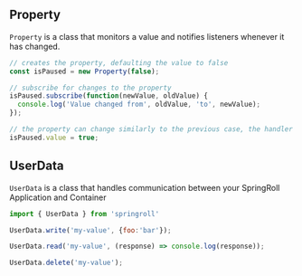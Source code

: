 ## Property
`Property` is a class that monitors a value and notifies listeners whenever it has changed.

```javascript
// creates the property, defaulting the value to false
const isPaused = new Property(false);

// subscribe for changes to the property
isPaused.subscribe(function(newValue, oldValue) {
  console.log('Value changed from', oldValue, 'to', newValue);
});

// the property can change similarly to the previous case, the handler triggering appropriately
isPaused.value = true;
```


## UserData

`UserData` is a class that handles communication between your SpringRoll Application and Container

```javascript
import { UserData } from 'springroll'

UserData.write('my-value', {foo:'bar'});

UserData.read('my-value', (response) => console.log(response));

UserData.delete('my-value');

```
